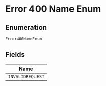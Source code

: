 
# Error 400 Name Enum

## Enumeration

`Error400NameEnum`

## Fields

| Name |
|  --- |
| `INVALIDREQUEST` |

